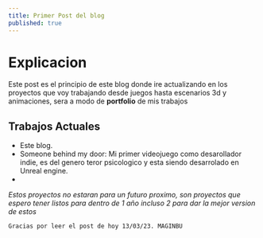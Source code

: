 ```yaml
---
title: Primer Post del blog
published: true
---
```


# [](#header-1)Explicacion

Este post es el principio de este blog donde ire actualizando en los proyectos que voy trabajando desde juegos hasta escenarios 3d y animaciones, sera a modo de **portfolio** de mis trabajos

## [](#header-2)Trabajos Actuales

*   Este blog.
*   Someone behind my door: Mi primer videojuego como desarollador indie, es del genero teror psicologico y esta siendo desarrolado en Unreal engine.
*   

_Estos proyectos no estaran para un futuro proximo, son proyectos que espero tener listos para dentro de 1 año incluso 2 para dar la mejor version de estos_


`Gracias por leer el post de hoy 13/03/23. MAGINBU`
